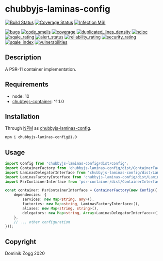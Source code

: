 # chubbyjs-laminas-config

[![Build Status](https://api.travis-ci.org/chubbyjs/chubbyjs-laminas-config.png?branch=master)](https://travis-ci.org/chubbyjs/chubbyjs-laminas-config)
[![Coverage Status](https://coveralls.io/repos/github/chubbyjs/chubbyjs-laminas-config/badge.svg?branch=master)](https://coveralls.io/github/chubbyjs/chubbyjs-laminas-config?branch=master)
[![Infection MSI](https://badge.stryker-mutator.io/github.com/chubbyjs/chubbyjs-laminas-config/master)](https://dashboard.stryker-mutator.io/reports/github.com/chubbyjs/chubbyjs-laminas-config/master)

[![bugs](https://sonarcloud.io/api/project_badges/measure?project=chubbyjs_chubbyjs-laminas-config&metric=bugs)](https://sonarcloud.io/dashboard?id=chubbyjs_chubbyjs-laminas-config)
[![code_smells](https://sonarcloud.io/api/project_badges/measure?project=chubbyjs_chubbyjs-laminas-config&metric=code_smells)](https://sonarcloud.io/dashboard?id=chubbyjs_chubbyjs-laminas-config)
[![coverage](https://sonarcloud.io/api/project_badges/measure?project=chubbyjs_chubbyjs-laminas-config&metric=coverage)](https://sonarcloud.io/dashboard?id=chubbyjs_chubbyjs-laminas-config)
[![duplicated_lines_density](https://sonarcloud.io/api/project_badges/measure?project=chubbyjs_chubbyjs-laminas-config&metric=duplicated_lines_density)](https://sonarcloud.io/dashboard?id=chubbyjs_chubbyjs-laminas-config)
[![ncloc](https://sonarcloud.io/api/project_badges/measure?project=chubbyjs_chubbyjs-laminas-config&metric=ncloc)](https://sonarcloud.io/dashboard?id=chubbyjs_chubbyjs-laminas-config)
[![sqale_rating](https://sonarcloud.io/api/project_badges/measure?project=chubbyjs_chubbyjs-laminas-config&metric=sqale_rating)](https://sonarcloud.io/dashboard?id=chubbyjs_chubbyjs-laminas-config)
[![alert_status](https://sonarcloud.io/api/project_badges/measure?project=chubbyjs_chubbyjs-laminas-config&metric=alert_status)](https://sonarcloud.io/dashboard?id=chubbyjs_chubbyjs-laminas-config)
[![reliability_rating](https://sonarcloud.io/api/project_badges/measure?project=chubbyjs_chubbyjs-laminas-config&metric=reliability_rating)](https://sonarcloud.io/dashboard?id=chubbyjs_chubbyjs-laminas-config)
[![security_rating](https://sonarcloud.io/api/project_badges/measure?project=chubbyjs_chubbyjs-laminas-config&metric=security_rating)](https://sonarcloud.io/dashboard?id=chubbyjs_chubbyjs-laminas-config)
[![sqale_index](https://sonarcloud.io/api/project_badges/measure?project=chubbyjs_chubbyjs-laminas-config&metric=sqale_index)](https://sonarcloud.io/dashboard?id=chubbyjs_chubbyjs-laminas-config)
[![vulnerabilities](https://sonarcloud.io/api/project_badges/measure?project=chubbyjs_chubbyjs-laminas-config&metric=vulnerabilities)](https://sonarcloud.io/dashboard?id=chubbyjs_chubbyjs-laminas-config)

## Description

A PSR-11 container implementation.

## Requirements

 * node: 10
 * [chubbyjs-container][2]: ^1.1.0

## Installation

Through [NPM](https://www.npmjs.com) as [chubbyjs-laminas-config][1].

```sh
npm i chubbyjs-laminas-config@1.0
```

## Usage

```ts
import Config from 'chubbyjs-laminas-config/dist/Config';
import ContainerFactory from 'chubbyjs-laminas-config/dist/ContainerFactory';
import LaminasDelegatorInterface from 'chubbyjs-laminas-config/dist/LaminasDelegatorInterface';
import LaminasFactoryInterface from 'chubbyjs-laminas-config/dist/LaminasFactoryInterface';
import PsrContainerInterface from 'psr-container/dist/ContainerInterface';

const container: PsrContainerInterface = ContainerFactory(new Config({
    dependencies: {
        services: new Map<string, any>(),
        factories: new Map<string, LaminasFactoryInterface>(),
        aliases: new Map<string, string>(),
        delegators: new Map<string, Array<LaminasDelegatorInterface>>()
    },
    // ... other configuration
}));
```

## Copyright

Dominik Zogg 2020

[1]: https://www.npmjs.com/package/chubbyjs-laminas-config

[2]: https://www.npmjs.com/package/chubbyjs-container
